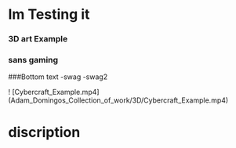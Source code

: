 # Im Testing it

### 3D art Example
### sans gaming
###Bottom text
-swag
-swag2

! [Cybercraft_Example.mp4] (Adam_Domingos_Collection_of_work/3D/Cybercraft_Example.mp4)
# discription

